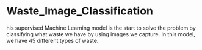 # Waste_Image_Classification
his supervised Machine Learning model is the start to solve the problem by classifying what waste we have by using images we capture. In this model, we have 45 different types of waste.
